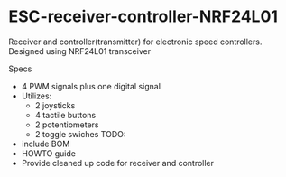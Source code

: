 # ESC-receiver-controller-NRF24L01
Receiver and controller(transmitter) for electronic speed controllers. Designed using NRF24L01 transceiver

Specs
- 4 PWM signals plus one digital signal
- Utilizes:
  - 2 joysticks
  - 4 tactile buttons
  - 2 potentiometers
  - 2 toggle swiches
TODO:
- include BOM
- HOWTO guide
- Provide cleaned up code for receiver and controller
